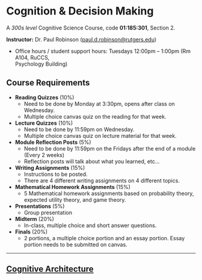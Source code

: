 # Cognition & Decision Making

A *300s level* Cognitive Science Course, code **01:185:301**, Section 2.

**Instructor:** Dr. Paul Robinson (paul.d.robinson@rutgers.edu)
- Office hours / student support hours: Tuesdays 12:00pm – 1:00pm (Rm A104, RuCCS,  
Psychology Building)

## Course Requirements

- **Reading Quizzes** (10%)
	- Need to be done by Monday at 3:30pm, opens after class on Wednesday.
	- Multiple choice canvas quiz on the reading for that week.
- **Lecture Quizzes** (10%)
	- Need to be done by 11:59pm on Wednesday.
	- Multiple choice canvas quiz on lecture material for that week.
- **Module Reflection Posts** (5%)
	- Need to be done by 11:59pm on the Fridays after the end of a module (Every 2 weeks)
	- Reflection posts will talk about what you learned, etc...
- **Writing Assignments** (15%)
	- Instructions to be posted.
	- There are 4 different writing assignments on 4 different topics.
- **Mathematical Homework Assignments** (15%)
	- 5 Mathematical homework assignments based on probability theory, expected utility theory, and game theory.
- **Presentations** (5%)
	- Group presentation
- **Midterm** (20%)
	- In-class, multiple choice and short answer questions.
- **Finals** (20%)
	- 2 portions, a multiple choice portion and an essay portion. Essay portion needs to be submitted on canvas.


---

## [Cognitive Architecture](../cog-decision/cognitive-architecture)

